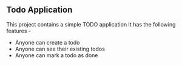 ## Todo Application

This project contains a simple TODO application
It has the following features -

- Anyone can create a todo
- Anyone can see their existing todos
- Anyone can mark a todo as done
